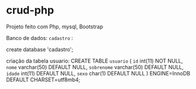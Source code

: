# crud-php

Projeto feito com Php, mysql, Bootstrap

Banco de dados: `cadastro` :

create database 'cadastro';

criação da tabela usuario:
CREATE TABLE `usuario` (
  `id` int(11) NOT NULL,
  `nome` varchar(50) DEFAULT NULL,
  `sobrenome` varchar(50) DEFAULT NULL,
  `idade` int(11) DEFAULT NULL,
  `sexo` char(1) DEFAULT NULL
) ENGINE=InnoDB DEFAULT CHARSET=utf8mb4;
